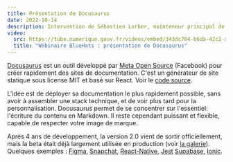 ```yaml
---
title: Présentation de Docusaurus
date: 2022-10-14
description: Intervention de Sébastien Lorber, mainteneur principal de Docusaurus
video:
  src: https://tube.numerique.gouv.fr/videos/embed/343dc704-b6da-42c2-ac47-8380a4687701
  title: "Wébinaire BlueHats : présentation de Docusaurus"
---
```


[Docusaurus](https://docusaurus.io) est un outil développé par [Meta Open Source](https://opensource.fb.com) (Facebook) pour créer rapidement des sites de documentation.  C'est un générateur de site statique sous license MIT et basé sur React.  Voir le [code source](https://github.com/facebook/docusaurus).

L'idée est de déployer sa documentation le plus rapidement possible, sans avoir à assembler une stack technique, et de voir plus tard pour la personnalisation.  Docusaurus permet de se concentrer sur l'essentiel: l'écriture du contenu en Markdown. Il reste cependant puissant et flexible, capable de respecter votre image de marque.

Après 4 ans de développement, la version 2.0 vient de sortir officiellement, mais la beta était déjà largement utilisée en production (voir [la galerie](https://docusaurus.io/showcase)). Quelques exemples : [Figma](https://www.figma.com/plugin-docs/), [Snapchat](https://docs.snap.com), [React-Native](https://reactnative.dev), [Jest](https://jestjs.io) [Supabase](https://supabase.com/docs), [Ionic](https://ionicframework.com/docs).
